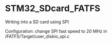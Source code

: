 # STM32_SDcard_FATFS
Writing into a SD card using SPI

Configuration: change SPI fast speed to 20 MHz in /FATFS/Target/user_diskio_spi.c
